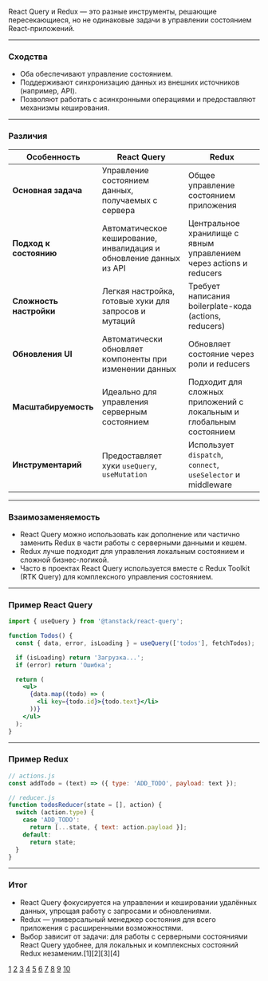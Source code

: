 React Query и Redux — это разные инструменты, решающие пересекающиеся, но не одинаковые задачи в управлении состоянием React-приложений.

---

### Сходства

- Оба обеспечивают управление состоянием.
- Поддерживают синхронизацию данных из внешних источников (например, API).
- Позволяют работать с асинхронными операциями и предоставляют механизмы кеширования.

---

### Различия

| Особенность             | React Query                                                        | Redux                                                               |
| ----------------------- | ------------------------------------------------------------------ | ------------------------------------------------------------------- |
| **Основная задача**     | Управление состоянием данных, получаемых с сервера                 | Общее управление состоянием приложения                              |
| **Подход к состоянию**  | Автоматическое кеширование, инвалидация и обновление данных из API | Центральное хранилище с явным управлением через actions и reducers  |
| **Сложность настройки** | Легкая настройка, готовые хуки для запросов и мутаций              | Требует написания boilerplate-кода (actions, reducers)              |
| **Обновления UI**       | Автоматически обновляет компоненты при изменении данных            | Обновляет состояние через роли и reducers                           |
| **Масштабируемость**    | Идеально для управления серверным состоянием                       | Подходит для сложных приложений с локальным и глобальным состоянием |
| **Инструментарий**      | Предоставляет хуки `useQuery`, `useMutation`                       | Использует `dispatch`, `connect`, `useSelector` и middleware        |

---

### Взаимозаменяемость

- React Query можно использовать как дополнение или частично заменить Redux в части работы с серверными данными и кешем.
- Redux лучше подходит для управления локальным состоянием и сложной бизнес-логикой.
- Часто в проектах React Query используется вместе с Redux Toolkit (RTK Query) для комплексного управления состоянием.

---

### Пример React Query

```jsx
import { useQuery } from '@tanstack/react-query';

function Todos() {
  const { data, error, isLoading } = useQuery(['todos'], fetchTodos);

  if (isLoading) return 'Загрузка...';
  if (error) return 'Ошибка';

  return (
    <ul>
      {data.map((todo) => (
        <li key={todo.id}>{todo.text}</li>
      ))}
    </ul>
  );
}
```

---

### Пример Redux

```js
// actions.js
const addTodo = (text) => ({ type: 'ADD_TODO', payload: text });

// reducer.js
function todosReducer(state = [], action) {
  switch (action.type) {
    case 'ADD_TODO':
      return [...state, { text: action.payload }];
    default:
      return state;
  }
}
```

---

### Итог

- React Query фокусируется на управлении и кешировании удалённых данных, упрощая работу с запросами и обновлениями.
- Redux — универсальный менеджер состояния для всего приложения с расширенными возможностями.
- Выбор зависит от задачи: для работы с серверными состояниями React Query удобнее, для локальных и комплексных состояний Redux незаменим.[1][2][3][4]

[1](https://habr.com/ru/articles/758360/)
[2](https://www.youtube.com/watch?v=YLowBWmYChc)
[3](https://itvdn.com/ru/webinars/description/redux-vs-react-query)
[4](https://www.youtube.com/watch?v=MmWcl3HEuJk)
[5](https://www.reddit.com/r/reactjs/comments/1fsregl/which_is_better_react_query_with_redux_or_rtk/)
[6](https://tproger.ru/articles/react-i-rtk-query-novyj-lyogkij-put-dlya-redux-)
[7](https://www.reddit.com/r/reactjs/comments/1dpq7wx/need_advice_redux_toolkit_query_vs_react_query/)
[8](https://habr.com/ru/articles/758360/comments/)
[9](https://rutube.ru/video/07bb813b4d4bac7b4ad186c9afbb3d0b/)
[10](https://ru.stackoverflow.com/questions/1529010/react-query-%D0%B8%D0%BB%D0%B8-rtk-query)
